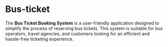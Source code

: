 # Bus-ticket
The **Bus Ticket Booking System** is a user-friendly application designed to simplify the process of reserving bus tickets. This system is suitable for bus operators, travel agencies, and customers looking for an efficient and hassle-free ticketing experience.

